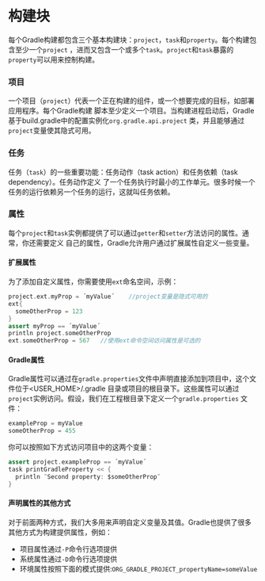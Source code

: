 构建块
================
每个Gradle构建都包含三个基本构建块：`project`，`task`和`property`。每个构建包含至少一个`project`
，进而又包含一个或多个`task`。`project`和`task`暴露的`property`可以用来控制构建。

### 项目
一个项目（`project`）代表一个正在构建的组件，或一个想要完成的目标，如部署应用程序。每个Gradle构建
脚本至少定义一个项目。当构建进程启动后，Gradle基于build.gradle中的配置实例化`org.gradle.api.project`
类，并且能够通过`project`变量使其隐式可用。

### 任务
任务（`task`）的一些重要功能：任务动作（task action）和任务依赖（task dependency）。任务动作定义
了一个任务执行时最小的工作单元。很多时候一个任务的运行依赖另一个任务的运行，这就叫任务依赖。

### 属性
每个`project`和`task`实例都提供了可以通过`getter`和`setter`方法访问的属性。通常，你还需要定义
自己的属性，Gradle允许用户通过扩展属性自定义一些变量。
#### 扩展属性
为了添加自定义属性，你需要使用`ext`命名空间，示例：
```gradle
project.ext.myProp = ´myValue´    //project变量是隐式可用的
ext{
  someOtherProp = 123
}
assert myProp == ´myValue´
println project.someOtherProp
ext.someOtherProp = 567   //使用ext命令空间访问属性是可选的
```
#### Gradle属性
Gradle属性可以通过在`gradle.properties`文件中声明直接添加到项目中，这个文件位于<USER_HOME>/.gradle
目录或项目的根目录下。这些属性可以通过`project`实例访问。假设，我们在工程根目录下定义一个`gradle.properties`
文件：
```gradle
exampleProp = myValue
someOtherProp = 455
```
你可以按照如下方式访问项目中的这两个变量：
```gradle
assert project.exampleProp == ´myValue´
task printGradleProperty << {
  println ¨Second property: $someOtherProp¨
}
```
#### 声明属性的其他方式
对于前面两种方式，我们大多用来声明自定义变量及其值。Gradle也提供了很多其他方式为构建提供属性，例如：
+ 项目属性通过`-P`命令行选项提供
+ 系统属性通过`-D`命令行选项提供
+ 环境属性按照下面的模式提供:`ORG_GRADLE_PROJECT_propertyName=someValue`
